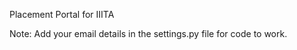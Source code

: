Placement Portal for IIITA

Note: Add your email details in the settings.py file for code to work.

